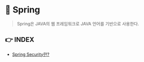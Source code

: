 # 🌸 Spring

> Spring은 JAVA의 웹 프레임워크로 JAVA 언어를 기반으로 사용한다.

## 👉 INDEX

 + [Spring Security란?](/Spring/spring-security.md)
